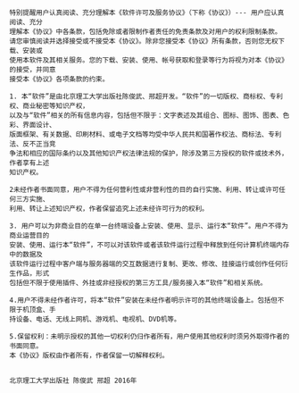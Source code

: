     特别提醒用户认真阅读、充分理解本《软件许可及服务协议》（下称《协议》）--- 用户应认真阅读、充分
	理解本《协议》中各条款，包括免除或者限制作者责任的免责条款及对用户的权利限制条款。
	请您审慎阅读并选择接受或不接受本《协议》。除非您接受本《协议》所有条款，否则您无权下载、安装或
	使用本软件及其相关服务。您的下载、安装、使用、帐号获取和登录等行为将视为对本《协议》的接受，并同意
	接受本《协议》各项条款的约束。
 
    1. 本“软件”是由北京理工大学出版社陈俊武、邢超开发。“软件”的一切版权、商标权、专利权、商业秘密等知识产权，
    以及与“软件”相关的所有信息内容，包括但不限于：文字表述及其组合、图标、图饰、图表、色彩、界面设计、
    版面框架、有关数据、印刷材料、或电子文档等均受中华人民共和国著作权法、商标法、专利法、反不正当竞
    争法和相应的国际条约以及其他知识产权法律法规的保护，除涉及第三方授权的软件或技术外，作者享有上述
    知识产权。 
    
    2未经作者书面同意，用户不得为任何营利性或非营利性的目的自行实施、利用、转让或许可任何三方实施、
    利用、转让上述知识产权，作者保留追究上述未经许可行为的权利。 
    
    3. 用户可以为非商业目的在单一台终端设备上安装、使用、显示、运行本“软件”。用户不得为商业运营目的
    安装、使用、运行本“软件”，不可以对该软件或者该软件运行过程中释放到任何计算机终端内存中的数据及
    该软件运行过程中客户端与服务器端的交互数据进行复制、更改、修改、挂接运行或创作任何衍生作品，形式
    包括但不限于使用插件、外挂或非经授权的第三方工具/服务接入本“软件”和相关系统。 
    
    4.用户不得未经作者许可，将本“软件”安装在未经作者明示许可的其他终端设备上。包括但不限于机顶盒、手
    持设备、电话、无线上网机、游戏机、电视机、DVD机等。
    
    5.保留权利：未明示授权的其他一切权利仍归作者所有，用户使用其他权利时须另外取得作者的书面同意。 
    本《协议》版权由作者所有，作者保留一切解释权利。
    

    北京理工大学出版社 陈俊武 邢超 2016年
